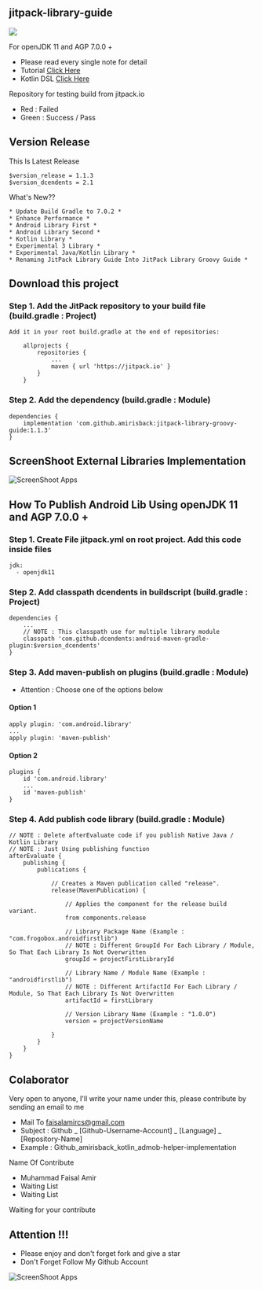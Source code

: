 ## jitpack-library-guide
[![](https://jitpack.io/v/amirisback/jitpack-library-groovy-guide.svg?style=flat-square)](https://jitpack.io/#amirisback/jitpack-library-guide) <br>

For openJDK 11 and AGP 7.0.0 +
- Please read every single note for detail
- Tutorial [Click Here](https://github.com/amirisback/jitpack-library-groovy-guide#how-to-publish-android-lib-using-openjdk-11-and-agp-700-)
- Kotlin DSL [Click Here](https://github.com/amirisback/jitpack-library-kotlin-dsl-guide)

Repository for testing build from jitpack.io
- Red : Failed
- Green : Success / Pass

## Version Release
This Is Latest Release

    $version_release = 1.1.3
    $version_dcendents = 2.1

What's New??

    * Update Build Gradle to 7.0.2 *
    * Enhance Performance *
    * Android Library First *
    * Android Library Second *
    * Kotlin Library *
    * Experimental 3 Library *
    * Experimental Java/Kotlin Library *
    * Renaming JitPack Library Guide Into JitPack Library Groovy Guide *

## Download this project

### Step 1. Add the JitPack repository to your build file (build.gradle : Project)

    Add it in your root build.gradle at the end of repositories:

    	allprojects {
    		repositories {
    			...
    			maven { url 'https://jitpack.io' }
    		}
    	}

### Step 2. Add the dependency (build.gradle : Module)

    dependencies {
        implementation 'com.github.amirisback:jitpack-library-groovy-guide:1.1.3'
    }

## ScreenShoot External Libraries Implementation

![ScreenShoot Apps](docs/image/result.png?raw=true)

## How To Publish Android Lib Using openJDK 11 and AGP 7.0.0 +

### Step 1. Create File jitpack.yml on root project. Add this code inside files

    jdk:
      - openjdk11

### Step 2. Add classpath dcendents in buildscript (build.gradle : Project)

    dependencies {
        ...
        // NOTE : This classpath use for multiple library module
        classpath 'com.github.dcendents:android-maven-gradle-plugin:$version_dcendents'
    }

### Step 3. Add maven-publish on plugins (build.gradle : Module)
- Attention : Choose one of the options below

#### Option 1

    apply plugin: 'com.android.library'
    ...
    apply plugin: 'maven-publish'

#### Option 2

    plugins {
        id 'com.android.library'
        ...
        id 'maven-publish'
    }

### Step 4. Add publish code library (build.gradle : Module)

    // NOTE : Delete afterEvaluate code if you publish Native Java / Kotlin Library
    // NOTE : Just Using publishing function
    afterEvaluate {
        publishing {
            publications {

                // Creates a Maven publication called "release".
                release(MavenPublication) {

                    // Applies the component for the release build variant.
                    from components.release

                    // Library Package Name (Example : "com.frogobox.androidfirstlib")
                    // NOTE : Different GroupId For Each Library / Module, So That Each Library Is Not Overwritten
                    groupId = projectFirstLibraryId

                    // Library Name / Module Name (Example : "androidfirstlib")
                    // NOTE : Different ArtifactId For Each Library / Module, So That Each Library Is Not Overwritten
                    artifactId = firstLibrary

                    // Version Library Name (Example : "1.0.0")
                    version = projectVersionName

                }
            }
        }
    }


## Colaborator
Very open to anyone, I'll write your name under this, please contribute by sending an email to me

- Mail To faisalamircs@gmail.com
- Subject : Github _ [Github-Username-Account] _ [Language] _ [Repository-Name]
- Example : Github_amirisback_kotlin_admob-helper-implementation

Name Of Contribute
- Muhammad Faisal Amir
- Waiting List
- Waiting List

Waiting for your contribute

## Attention !!!
- Please enjoy and don't forget fork and give a star
- Don't Forget Follow My Github Account

![ScreenShoot Apps](docs/image/mad_score.png?raw=true)
